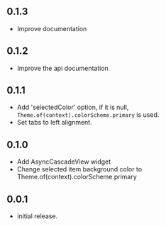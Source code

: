 ## 0.1.3
* Improve documentation

## 0.1.2
* Improve the api documentation

## 0.1.1
* Add 'selectedColor' option, if it is null, `Theme.of(context).colorScheme.primary` is used.
* Set tabs to left alignment.

## 0.1.0

* Add AsyncCascadeView widget
* Change selected item background color to Theme.of(context).colorScheme.primary

## 0.0.1

* initial release.
